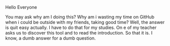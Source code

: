 Hello Everyone

You may ask why am I doing this? Why am i wasting my time on GitHub when i could be outside with my friends, taking good time? 
Well, the answer is quit easy actually. I have to do that for my studies. On e of my teacher asks us to discover this tool and to read the introduction. So that it is.
I know, a dumb answer for a dumb question.
 
